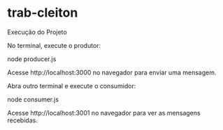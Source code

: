 # trab-cleiton


Execução do Projeto

No terminal, execute o produtor:

node producer.js

Acesse http://localhost:3000 no navegador para enviar uma mensagem.

Abra outro terminal e execute o consumidor:

node consumer.js

Acesse http://localhost:3001 no navegador para ver as mensagens recebidas.
